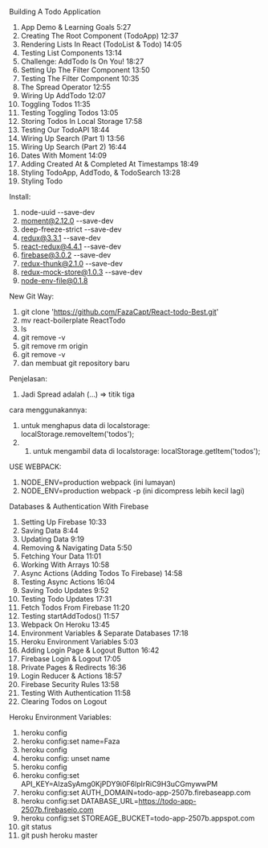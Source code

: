  Building A Todo Application

1. App Demo & Learning Goals 5:27
2. Creating The Root Component (TodoApp) 12:37
3. Rendering Lists In React (TodoList & Todo) 14:05
4. Testing List Components 13:14
5. Challenge: AddTodo Is On You! 18:27
6. Setting Up The Filter Component 13:50
7. Testing The Filter Component 10:35
8. The Spread Operator 12:55
9. Wiring Up AddTodo 12:07
10. Toggling Todos 11:35
11. Testing Toggling Todos 13:05
12. Storing Todos In Local Storage 17:58
13. Testing Our TodoAPI 18:44
14. Wiring Up Search (Part 1) 13:56
15. Wiring Up Search (Part 2) 16:44
16. Dates With Moment 14:09
17. Adding Created At & Completed At Timestamps 18:49
18. Styling TodoApp, AddTodo, & TodoSearch 13:28
19. Styling Todo 

Install:
1. node-uuid --save-dev
2. moment@2.12.0 --save-dev
3. deep-freeze-strict --save-dev
4. redux@3.3.1 --save-dev
5. react-redux@4.4.1 --save-dev
6. firebase@3.0.2 --save-dev
7. redux-thunk@2.1.0 --save-dev
8. redux-mock-store@1.0.3 --save-dev
9. node-env-file@0.1.8

New Git Way:

1. git clone 'https://github.com/FazaCapt/React-todo-Best.git'
2. mv react-boilerplate ReactTodo
3. ls
4. git remove -v
5. git remove rm origin
6. git remove -v
7. dan membuat git repository baru

Penjelasan:
1. Jadi Spread adalah (...) => titik tiga

cara menggunakannya:

1. untuk menghapus data di localstorage: localStorage.removeItem('todos');
2. 1. untuk mengambil data di localstorage: localStorage.getItem('todos');

USE WEBPACK:
1. NODE_ENV=production webpack (ini lumayan)
2. NODE_ENV=production webpack -p (ini dicompress lebih kecil lagi)


 Databases & Authentication With Firebase

1. Setting Up Firebase 10:33
2. Saving Data 8:44
3. Updating Data 9:19
4. Removing & Navigating Data 5:50
5. Fetching Your Data 11:01
6. Working With Arrays 10:58
7. Async Actions (Adding Todos To Firebase) 14:58
8. Testing Async Actions 16:04
9. Saving Todo Updates 9:52
10. Testing Todo Updates 17:31
11. Fetch Todos From Firebase 11:20
12. Testing startAddTodos() 11:57
13. Webpack On Heroku 13:45
14. Environment Variables & Separate Databases 17:18
15. Heroku Environment Variables 5:03
16. Adding Login Page & Logout Button 16:42
17. Firebase Login & Logout 17:05
18. Private Pages & Redirects 16:36
19. Login Reducer & Actions 18:57
20. Firebase Security Rules 13:58
21. Testing With Authentication 11:58
22. Clearing Todos on Logout 


Heroku Environment Variables:
1. heroku config
2. heroku config:set name=Faza
3. heroku config
4. heroku config: unset name
5. heroku config
6. heroku config:set API_KEY=AIzaSyAmg0KjPDY9i0F6lpIrRiC9H3uCGmywwPM
7. heroku config:set AUTH_DOMAIN=todo-app-2507b.firebaseapp.com
8. heroku config:set DATABASE_URL=https://todo-app-2507b.firebaseio.com
9. heroku config:set STOREAGE_BUCKET=todo-app-2507b.appspot.com
10. git status
11. git push heroku master
